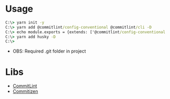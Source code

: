 # Usage

```cmd
C:\> yarn init -y
C:\> yarn add @commitlint/config-conventional @commitlint/cli -D
C:\> echo module.exports = {extends: ['@commitlint/config-conventional']} > commitlint.config.js
C:\> yarn add husky -D
C:\> 
```

* OBS: Required .git folder in project

# Libs

* [CommitLint](https://github.com/conventional-changelog/commitlint)
* [Commitizen](https://github.com/commitizen/cz-cli)

